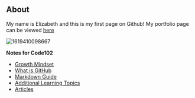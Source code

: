 ## About

My name is Elizabeth and this is my first page on Github! My portfolio page can be viewed [here](https://github.com/ehammes)

![1619410098667](https://user-images.githubusercontent.com/84824067/158040576-f0fc5fbd-5271-41ee-8831-ab785796dff5.png)

**Notes for Code102**
- [Growth Mindset](https://ehammes.github.io/reading-notes/growth-mindset)
- [What is GitHub](https://ehammes.github.io/reading-notes/github)
- [Markdown Guide](https://ehammes.github.io/reading-notes/markdown-guide)
- [Additional Learning Topics](https://ehammes.github.io/reading-notes/Learning-Topics)
- [Articles](https://ehammes.github.io/reading-notes/articles)
